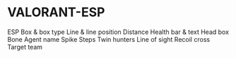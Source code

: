 # VALORANT-ESP
ESP   Box &amp; box type  Line &amp; line position  Distance  Health bar &amp; text  Head box  Bone  Agent name  Spike  Steps  Twin hunters  Line of sight  Recoil cross  Target team

